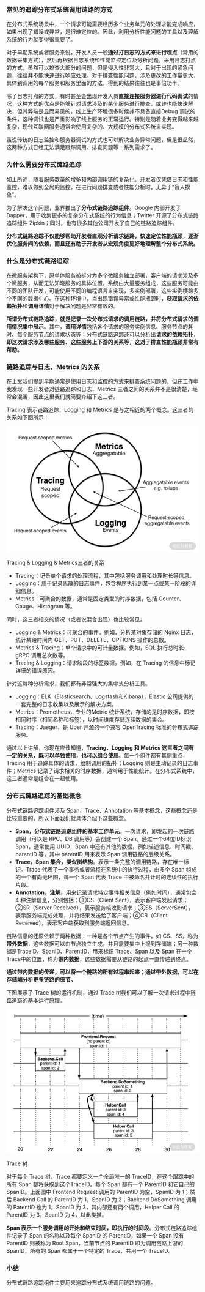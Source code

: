 ### 常见的追踪分布式系统调用链路的方式

在分布式系统场景中，一个请求可能需要经历多个业务单元的处理才能完成响应，如果出现了错误或异常，是很难定位的。因此，利用分析性能问题的工具以及理解系统的行为就变得很重要了。

对于早期系统或者服务来说，开发人员一般**通过打日志的方式来进行埋点**（常用的数据采集方式），然后再根据日志系统和性能监控定位及分析问题。采用日志打点的方式，虽然可以排查大部分的问题，但是侵入性非常大，且对于出现的紧急问题，往往并不能快速进行响应处理。对于排查性能问题，涉及更改的工作量更大，具体到调用的每个服务和服务里面的方法，得到的结果往往也是事倍功半。

除了日志打点的方式，有时甚至会出现开发人员**直接连接服务器进行代码调试**的情况，这种方式的优点是能够针对请求涉及的某个服务进行排查，或许也能快速解决，但其弊端是显而易见的，线上生产环境很多时候并不具备直接Debug 调试的条件，这种调试也是严重影响了线上服务的正常运行。特别是随着业务变得越来越复杂，现代互联网服务通常会使用复杂的、大规模的分布式系统来实现。

虽说传统的日志监控和服务器调试的方式也可以解决业务异常问题，但是很显然，这两种方式已经无法满足跟踪调用、排查问题等一系列需求了。

### 为什么需要分布式链路追踪

如上所述，随着服务数量的增多和内部调用链的复杂化，开发者仅凭借日志和性能监控，难以做到全局的监控，在进行问题排查或者性能分析时，无异于“盲人摸象”。

为了解决这个问题，业界推出了**分布式链路追踪组件**。Google 内部开发了 Dapper，用于收集更多的复杂分布式系统的行为信息；Twitter 开源了分布式链路追踪组件 Zipkin；同时，也有很多其他公司开发了自己的链路追踪组件。

**分布式链路追踪不仅能够帮助开发者直观分析请求链路，快速定位性能瓶颈，逐渐优化服务间的依赖，而且还有助于开发者从宏观角度更好地理解整个分布式系统。**

### 什么是分布式链路追踪

在微服务架构下，原单体服务被拆分为多个微服务独立部署，客户端的请求涉及多个微服务，从而无法知晓服务的具体位置。系统由大量服务组成，这些服务可能由不同的团队开发，可能使用不同的编程语言来实现，多实例部署，这些实例横跨多个不同的数据中心。在这种环境中，当出现错误异常或性能瓶颈时，**获取请求的依赖拓扑**和**调用详情**对于解决问题是非常有效的。

**所谓分布式链路追踪，就是记录一次分布式请求的调用链路，并将分布式请求的调用情况集中展示**。其中，**调用详情**包括各个请求的服务实例信息、服务节点的耗时、每个服务节点的请求状态等；分布式链路追踪还可以分析出**请求的依赖拓扑，即这次请求涉及哪些服务、这些服务上下游的关系等，这对于排查性能瓶颈非常有帮助。**

### 链路追踪与日志、Metrics 的关系

在上文我们提到早期通常是使用日志和监控的方式来排查系统问题的，但在工作中我发现一些开发者对链路追踪和日志、Metrics 三者之间的关系并不是很清楚，经常会混淆，因此这里我们就简要介绍下这三者。

Tracing 表示链路追踪，Logging 和 Metrics 是与之相近的两个概念。这三者的关系如下图所示：

![](../../../images/go/microservice/service-121.png)

Tracing & Logging & Metrics三者的关系

- Tracing：记录单个请求的处理流程，其中包括服务调用和处理时长等信息。
- Logging：用于记录离散的日志事件，包含程序执行到某一点或某一阶段的详细信息。
- Metrics：可聚合的数据，通常是固定类型的时序数据，包括 Counter、Gauge、Histogram 等。

同时，这三者相交的情况（或者说混合出现）也比较常见。

- Logging & Metrics：可聚合的事件。例如，分析某对象存储的 Nginx 日志，统计某段时间内 GET、PUT、DELETE、OPTIONS 操作的总数。
- Metrics & Tracing：单个请求中的可计量数据。例如，SQL 执行总时长、gRPC 调用总次数等。
- Tracing & Logging：请求阶段的标签数据。例如，在 Tracing 的信息中标记详细的错误原因。

针对这每种分析需求，我们都有非常强大的集中式分析工具。

- Logging：ELK（Elasticsearch、Logstash和Kibana），Elastic 公司提供的一套完整的日志收集以及展示的解决方案。
- Metrics：Prometheus，专业的Metric 统计系统，存储的是时序数据，即按相同时序（相同名称和标签），以时间维度存储连续数据的集合。
- Tracing：Jaeger，是 Uber 开源的一个兼容 OpenTracing 标准的分布式追踪服务。

通过以上讲解，你现在应该知道，**Tracing、Logging 和 Metrics 这三者之间有一定的关系，既可以单独使用，也可以组合使用**。每一个组件都有其侧重点，Tracing 用于追踪具体的请求，绘制调用的拓扑；Logging 则是主动记录的日志事件；Metrics 记录了请求相关的时序数据，通常用于性能统计。在分布式系统中，这三者通常是组合在一起使用。

### 分布式链路追踪的基础概念

分布式链路追踪组件涉及 Span、Trace、Annotation 等基本概念，这些概念还是比较重要的，所以下面我们就具体介绍下这些概念。

- **Span，分布式链路追踪组件的基本工作单元**。一次请求，即发起的一次链路调用（可以是 RPC、DB 调用等）会创建一个 Span。通过一个64位ID标识Span，通常使用 UUID，Span 中还有其他的数据，例如描述信息、时间戳、parentID 等，其中 parentID 用来表示 Span 调用链路的层级关系。
- **Trace，Span 集合，类似树结构**。表示一条完整的调用链路，存在唯一标识。Trace 代表了一个事务或者流程在系统中的执行过程，由多个 Span 组成的一个有向无环图，每一个 Span 代表 Trace 中被命名并计时的连续性的执行片段。
- **Annotation，注解**。用来记录请求特定事件相关信息（例如时间），通常包含 4 种注解信息，分别包括：①CS（Client Sent），表示客户端发起请求；②SR（Server Received），表示服务端收到请求；③SS（ServerSent），表示服务端完成处理，并将结果发送给了客户端；④CR（Client Received），表示客户端获取到服务端返回信息。

链路信息的还原依赖于两种数据：一种是各个节点产生的事件，如 CS、SS，称为**带外数据**，这些数据可以由节点独立生成，并且需要集中上报到存储端；另一种数据是TraceID、SpanID、ParentID，用来标识 Trace、Span 以及 Span 在一个Trace中的位置，称为**带内数据**，这些数据需要从链路的起点一直传递到终点。

**通过带内数据的传递，可以将一个链路的所有过程串起来；通过带外数据，可以在存储端分析更多链路的细节。**

下图展示了 Trace 树的运行机制，通过 Trace 树我们可以了解一次请求过程中链路追踪的基本运行原理。

![](../../../images/go/microservice/service-122.png)

Trace 树

对于每个 Trace 树，Trace 都要定义一个全局唯一的 TraceID，在这个跟踪中的所有 Span 都将获取到这个TraceID。每个 Span 都有一个 ParentID 和它自己的 SpanID。上面图中 Frontend Request 调用的 ParentID 为空，SpanID 为 1；然后 Backend Call 的 ParentID 为 1，SpanID 为 2；Backend DoSomething 调用的 ParentID 也为 1，SpanID 为 3，其内部还有两个调用，Helper Call 的 ParentID 为 3，SpanID 为 4，以此类推。

**Span 表示一个服务调用的开始和结束时间，即执行的时间段**。分布式链路追踪组件记录了 Span 的名称以及每个 SpanID 的 ParentID，如果一个 Span 没有 ParentID 则被称为 Root Span，当前节点的 ParentID 即为调用链路上游的 SpanID，所有的 Span 都属于一个特定的 Trace，共用一个 TraceID。

### 小结

分布式链路追踪组件主要用来追踪分布式系统调用链路的问题。